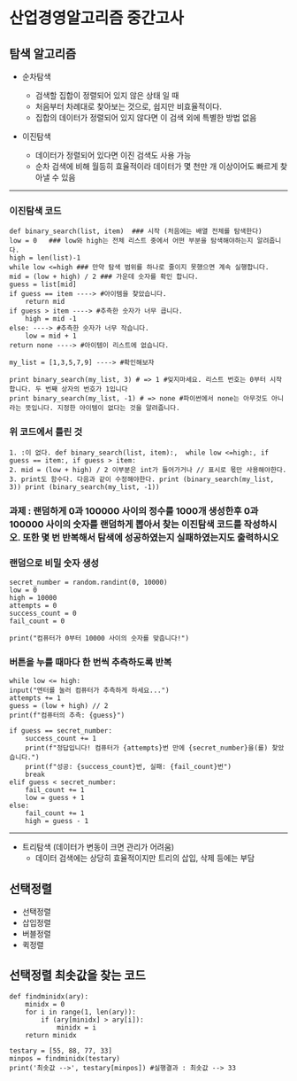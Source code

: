 # 산업경영알고리즘 중간고사


## 탐색 알고리즘

- 순차탐색
    - 검색할 집합이 정렬되어 있지 않은 상태 일 때
    - 처음부터 차례대로 찾아보는 것으로, 쉽지만 비효율적이다.
    - 집합의 데이터가 정렬되어 있지 않다면 이 검색 외에 특별한 방법 없음

- 이진탐색
    - 데이터가 정렬되어 있다면 이진 검색도 사용 가능
    - 순차 검색에 비해 월등히 효율적이라 데이터가 몇 천만 개 이상이어도 빠르게 찾아낼 수 있음

***
### 이진탐색 코드

    def binary_search(list, item)  ### 시작 (처음에는 배열 전체를 탐색한다)
    low = 0   ### low와 high는 전체 리스트 중에서 어떤 부분을 탐색해야하는지 알려줍니다.
    high = len(list)-1
    while low <=high ### 만약 탐색 범위를 하나로 줄이지 못했으면 계속 실행합니다.
    mid = (low + high) / 2 ### 가운데 숫자를 확인 합니다.
    guess = list[mid]
    if guess == item ----> #아이템을 찾았습니다.
        return mid
    if guess > item ----> #추측한 숫자가 너무 큽니다.
        high = mid -1
    else: ----> #추측한 숫자가 너무 작습니다.
        low = mid + 1
    return none ----> #아이템이 리스트에 없습니다.

    my_list = [1,3,5,7,9] ----> #확인해보자

    print binary_search(my_list, 3) # => 1 #잊지마세요. 리스트 번호는 0부터 시작합니다. 두 번째 상자의 번호가 1입니다
    print binary_search(my_list, -1) # => none #파이썬에서 none는 아무것도 아니라는 뜻입니다. 지정한 아이템이 없다는 것을 알려줍니다.

### 위 코드에서 틀린 것
    1. :이 없다. def binary_search(list, item):,  while low <=high:, if guess == item:, if guess > item:
    2. mid = (low + high) / 2 이부분은 int가 들어가거나 // 표시로 몫만 사용해야한다.
    3. print도 함수다. 다음과 같이 수정해야한다. print (binary_search(my_list, 3)) print (binary_search(my_list, -1))
    
### 과제 : 랜덤하게 0과 100000 사이의 정수를 1000개 생성한후 0과 100000 사이의 숫자를 랜덤하게 뽑아서 찾는 이진탐색 코드를 작성하시오. 또한 몇 번 반복해서 탐색에 성공하였는지 실패하였는지도 출력하시오

### 랜덤으로 비밀 숫자 생성
    secret_number = random.randint(0, 10000)
    low = 0
    high = 10000
    attempts = 0
    success_count = 0
    fail_count = 0

    print("컴퓨터가 0부터 10000 사이의 숫자를 맞춥니다!")

### 버튼을 누를 때마다 한 번씩 추측하도록 반복
    
    while low <= high:
    input("엔터를 눌러 컴퓨터가 추측하게 하세요...")
    attempts += 1
    guess = (low + high) // 2
    print(f"컴퓨터의 추측: {guess}")

    if guess == secret_number:
        success_count += 1
        print(f"정답입니다! 컴퓨터가 {attempts}번 만에 {secret_number}을(를) 찾았습니다.")
        print(f"성공: {success_count}번, 실패: {fail_count}번")
        break
    elif guess < secret_number:
        fail_count += 1
        low = guess + 1
    else:
        fail_count += 1
        high = guess - 1
        
***
         

- 트리탐색 (데이터가 변동이 크면 관리가 어려움)
    - 데이터 검색에는 상당히 효율적이지만 트리의 삽입, 삭제 등에는 부담

 ## 선택정렬

 - 선택정렬
 - 삽입정렬
 - 버블정렬
 - 퀵정렬

## 선택정렬 최솟값을 찾는 코드

    def findminidx(ary):
        minidx = 0
        for i in range(1, len(ary)):
            if (ary[minidx] > ary[i]):
                minidx = i
        return minidx

    testary = [55, 88, 77, 33]
    minpos = findminidx(testary)
    print('최솟값 -->', testary[minpos]) #실행결과 : 최솟값 --> 33
